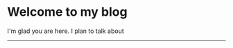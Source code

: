 # Welcome to my blog

I'm glad you are here. I plan to talk about 

----------------------------------









